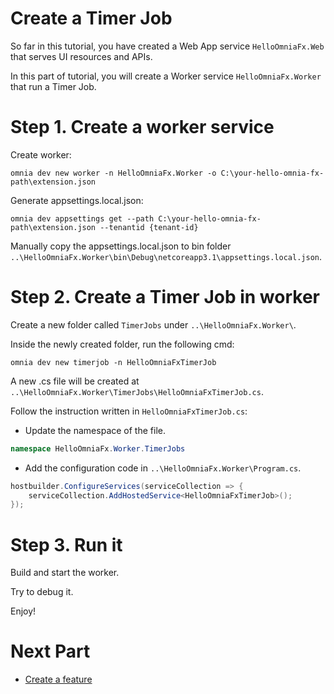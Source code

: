 # Create a Timer Job
So far in this tutorial, you have created a Web App service `HelloOmniaFx.Web` that serves UI resources and APIs.

In this part of tutorial, you will create a Worker service `HelloOmniaFx.Worker` that run a Timer Job.

# Step 1. Create a worker service

Create worker:

```
omnia dev new worker -n HelloOmniaFx.Worker -o C:\your-hello-omnia-fx-path\extension.json
```

Generate appsettings.local.json:

```
omnia dev appsettings get --path C:\your-hello-omnia-fx-path\extension.json --tenantid {tenant-id}
```

Manually copy the appsettings.local.json to bin folder `..\HelloOmniaFx.Worker\bin\Debug\netcoreapp3.1\appsettings.local.json`.

# Step 2. Create a Timer Job in worker

Create a new folder called `TimerJobs` under `..\HelloOmniaFx.Worker\`.

Inside the newly created folder, run the following cmd:

```
omnia dev new timerjob -n HelloOmniaFxTimerJob
```

A new .cs file will be created at `..\HelloOmniaFx.Worker\TimerJobs\HelloOmniaFxTimerJob.cs`.

Follow the instruction written in `HelloOmniaFxTimerJob.cs`:

- Update the namespace of the file.

```cs
namespace HelloOmniaFx.Worker.TimerJobs
```

- Add the configuration code in `..\HelloOmniaFx.Worker\Program.cs`.

```cs
hostbuilder.ConfigureServices(serviceCollection => {
    serviceCollection.AddHostedService<HelloOmniaFxTimerJob>();
});
```

# Step 3. Run it 

Build and start the worker. 

Try to debug it.

Enjoy!

# Next Part
-   [Create a feature](../create-feature#create-a-feature)